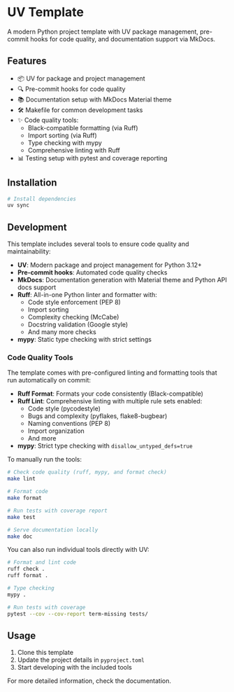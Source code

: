# UV Template

A modern Python project template with UV package management, pre-commit hooks for code quality, and documentation support via MkDocs.

## Features

- 📦 UV for package and project management
- 🔍 Pre-commit hooks for code quality
- 📚 Documentation setup with MkDocs Material theme
- 🛠️ Makefile for common development tasks
- ✨ Code quality tools:
  - Black-compatible formatting (via Ruff)
  - Import sorting (via Ruff)
  - Type checking with mypy
  - Comprehensive linting with Ruff
- 📊 Testing setup with pytest and coverage reporting

## Installation

```bash
# Install dependencies
uv sync
```

## Development

This template includes several tools to ensure code quality and maintainability:

- **UV**: Modern package and project management for Python 3.12+
- **Pre-commit hooks**: Automated code quality checks
- **MkDocs**: Documentation generation with Material theme and Python API docs support
- **Ruff**: All-in-one Python linter and formatter with:
  - Code style enforcement (PEP 8)
  - Import sorting
  - Complexity checking (McCabe)
  - Docstring validation (Google style)
  - And many more checks
- **mypy**: Static type checking with strict settings

### Code Quality Tools

The template comes with pre-configured linting and formatting tools that run automatically on commit:

- **Ruff Format**: Formats your code consistently (Black-compatible)
- **Ruff Lint**: Comprehensive linting with multiple rule sets enabled:
  - Code style (pycodestyle)
  - Bugs and complexity (pyflakes, flake8-bugbear)
  - Naming conventions (PEP 8)
  - Import organization
  - And more
- **mypy**: Strict type checking with `disallow_untyped_defs=true`

To manually run the tools:
```bash
# Check code quality (ruff, mypy, and format check)
make lint

# Format code
make format

# Run tests with coverage report
make test

# Serve documentation locally
make doc
```

You can also run individual tools directly with UV:
```bash
# Format and lint code
ruff check .
ruff format .

# Type checking
mypy .

# Run tests with coverage
pytest --cov --cov-report term-missing tests/
```

## Usage

1. Clone this template
2. Update the project details in `pyproject.toml`
3. Start developing with the included tools

For more detailed information, check the documentation.
